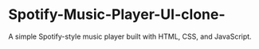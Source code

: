 # Spotify-Music-Player-UI-clone-
A simple Spotify-style music player built with HTML, CSS, and JavaScript.
